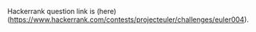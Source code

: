 Hackerrank question link is (here)(https://www.hackerrank.com/contests/projecteuler/challenges/euler004).
